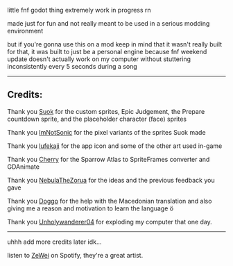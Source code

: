 little fnf godot thing extremely work in progress rn

made just for fun and not really meant to be used in a serious modding environment

but if you're gonna use this on a mod keep in mind that it wasn't really built for that, it was built to just be a personal engine because fnf weekend update doesn't actually work on my computer without stuttering inconsistently every 5 seconds during a song

---

## Credits:

Thank you [Suok](https://twitter.com/SuokArts3) for the custom sprites, Epic Judgement, the Prepare countdown sprite, and the placeholder character (face) sprites

Thank you [ImNotSonic](https://twitter.com/Imnotsonic1) for the pixel variants of the sprites Suok made

Thank you [lufekaji](https://twitter.com/lufekaji) for the app icon and some of the other art used in-game

Thank you [Cherry](https://github.com/what-is-a-git/FunkinGodot) for the Sparrow Atlas to SpriteFrames converter and GDAnimate

Thank you [NebulaTheZorua](https://twitter.com/Nebula_Zorua) for the ideas and the previous feedback you gave

Thank you [Doggo](http://github.com/doggogit) for the help with the Macedonian translation and also giving me a reason and motivation to learn the language ö

Thank you [Unholywanderer04](https://github.com/Unholywanderer) for exploding my computer that one day.

---

uhhh add more credits later idk...

listen to [ZeWei](https://open.spotify.com/artist/5Lo7AznRQVZur2qhDwg2OA) on Spotify, they're a great artist.
